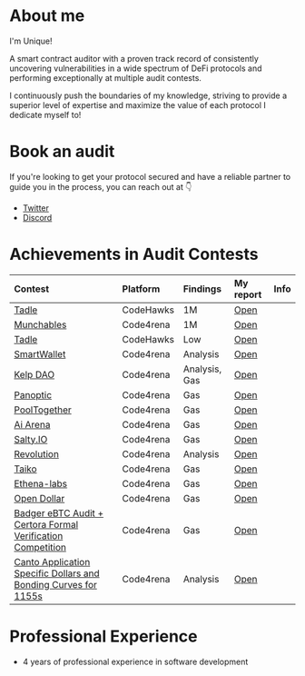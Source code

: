 # About me
I'm Unique! 

A smart contract auditor with a proven track record of consistently uncovering vulnerabilities in a wide spectrum of DeFi protocols and performing exceptionally at multiple audit contests.

I continuously push the boundaries of my knowledge, striving to provide a superior level of expertise and maximize the value of each protocol I dedicate myself to!



# Book an audit

If you're looking to get your protocol secured and have a reliable partner to guide you in the process, you can reach out at 👇
- [Twitter](https://twitter.com/unique0x0)
- [Discord](https://discordapp.com/users/1164579178658668610)



# Achievements in Audit Contests

| Contest | Platform | Findings | My report | Info |
| :--- | :--- | :--- | :--- | --- |
| [Tadle](https://codehawks.cyfrin.io/c/2024-08-tadle) | CodeHawks | 1M | [Open]([https://codehawks.cyfrin.io/c/2024-08-tadle/s/1078](https://codehawks.cyfrin.io/c/2024-10-swan-dria/s/572)) |     |
| [Munchables](https://code4rena.com/audits/2024-05-munchables) | Code4rena | 1M  | [Open](https://code4rena.com/reports/2024-05-munchables "./contests/Code4rena/WildCat.md") |     |
| [Tadle](https://codehawks.cyfrin.io/c/2024-08-tadle) | CodeHawks | Low | [Open](https://codehawks.cyfrin.io/c/2024-08-tadle/s/1078) |     |
| [SmartWallet](https://code4rena.com/audits/2024-03-smart-wallet) | Code4rena | Analysis | [Open](https://code4rena.com/reports/2024-03-coinbase) |     |
| [Kelp DAO](https://code4rena.com/audits/2023-11-kelp-dao-rseth) | Code4rena | Analysis, Gas | [Open](https://code4rena.com/reports/2023-11-kelp) |     |
| [Panoptic](https://code4rena.com/audits/2023-11-panoptic) | Code4rena | Gas | [Open](https://code4rena.com/reports/2023-11-panoptic) |     |
| [PoolTogether](https://code4rena.com/audits/2024-03-pooltogether) | Code4rena | Gas | [Open](https://code4rena.com/reports/2024-03-pooltogether) |     |
| [Ai Arena](https://code4rena.com/audits/2024-02-ai-arena) | Code4rena | Gas | [Open](https://code4rena.com/reports/2024-02-ai-arena) |     |
| [Salty.IO](https://code4rena.com/audits/2024-01-saltyio) | Code4rena | Gas | [Open](https://code4rena.com/reports/2024-01-salty) |     |
| [Revolution](https://code4rena.com/audits/2023-12-revolution-protocol) | Code4rena | Analysis | [Open](https://code4rena.com/reports/2023-12-revolutionprotocol) |     |
| [Taiko](https://code4rena.com/audits/2024-03-taiko) | Code4rena | Gas | [Open](https://code4rena.com/reports/2024-03-taiko) |     |
| [Ethena-labs](https://code4rena.com/audits/2023-10-ethena-labs) | Code4rena | Gas | [Open](https://code4rena.com/reports/2023-10-ethena) |     |
| [Open Dollar](https://code4rena.com/audits/2023-10-open-dollar) | Code4rena | Gas | [Open](https://code4rena.com/reports/2023-10-opendollar) |     |
| [Badger eBTC Audit + Certora Formal Verification Competition](https://code4rena.com/audits/2023-10-badger-ebtc-audit-certora-formal-verification-competition) | Code4rena | Gas | [Open](https://code4rena.com/reports/2023-10-badger) |     |
| [Canto Application Specific Dollars and Bonding Curves for 1155s](https://code4rena.com/audits/2023-11-canto-application-specific-dollars-and-bonding-curves-for-1155s) | Code4rena | Analysis | [Open](https://code4rena.com/reports/2023-11-canto) |     |

# Professional Experience
- 4 years of professional experience in software development
